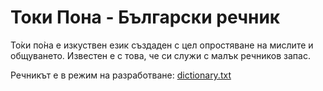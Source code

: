 # Токи Пона - Български речник

То̀ки по̀на е изкуствен език създаден с цел опростяване на мислите и общуването. Известен е с това, че си служи с малък речников запас.

Речникът е в режим на разработване: [dictionary.txt](./dictionary.txt)
